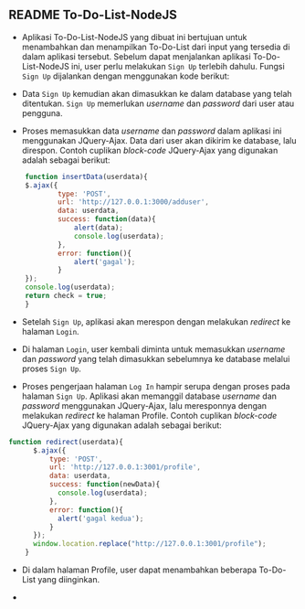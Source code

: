 ## README To-Do-List-NodeJS

* Aplikasi To-Do-List-NodeJS yang dibuat ini bertujuan untuk menambahkan dan menampilkan To-Do-List dari input yang tersedia di dalam aplikasi tersebut.
Sebelum dapat menjalankan aplikasi To-Do-List-NodeJS ini, user perlu melakukan `Sign Up` terlebih dahulu.
Fungsi `Sign Up` dijalankan dengan menggunakan kode berikut:

* Data `Sign Up` kemudian akan dimasukkan ke dalam database yang telah ditentukan. `Sign Up` memerlukan _username_ dan _password_ dari user atau pengguna.

* Proses memasukkan data _username_ dan _password_ dalam aplikasi ini menggunakan JQuery-Ajax. Data dari user akan dikirim ke database, lalu direspon. Contoh cuplikan _block-code_ JQuery-Ajax yang digunakan adalah sebagai berikut:
```javascript
	function insertData(userdata){
	$.ajax({
			type: 'POST',
			url: 'http://127.0.0.1:3000/adduser',
			data: userdata, 
			success: function(data){
				alert(data);
				console.log(userdata);
			},
			error: function(){
				alert('gagal');
			}
	});
	console.log(userdata);
	return check = true;
	}
```
* Setelah `Sign Up`, aplikasi akan merespon dengan melakukan _redirect_ ke halaman `Login`.

* Di halaman `Login`, user kembali diminta untuk memasukkan _username_ dan _password_ yang telah dimasukkan sebelumnya ke database melalui proses `Sign Up`.

* Proses pengerjaan halaman `Log In` hampir serupa dengan proses pada halaman `Sign Up`. Aplikasi akan memanggil database _username_ dan _password_ menggunakan JQuery-Ajax, lalu meresponnya dengan melakukan _redirect_ ke halaman Profile. Contoh cuplikan _block-code_ JQuery-Ajax yang digunakan adalah sebagai berikut:
```javascript
function redirect(userdata){
      $.ajax({
          type: 'POST',
          url: 'http://127.0.0.1:3001/profile',
          data: userdata, 
          success: function(newData){
            console.log(userdata);
          },
          error: function(){
            alert('gagal kedua');
          }
      });
      window.location.replace("http://127.0.0.1:3001/profile");
    }
```
* Di dalam halaman Profile, user dapat menambahkan beberapa To-Do-List yang diinginkan.

* 
